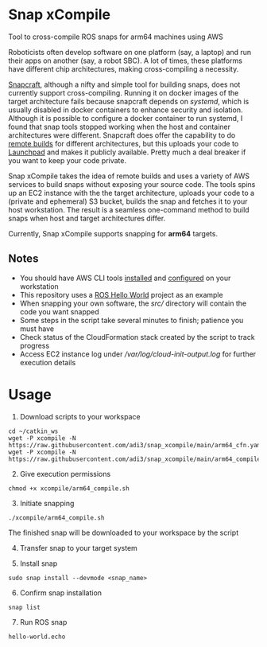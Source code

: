 # Snap xCompile
Tool to cross-compile ROS snaps for arm64 machines using AWS

Roboticists often develop software on one platform (say, a laptop) and run their apps on another (say, a robot SBC). A lot of times, these platforms have different chip architectures, making cross-compiling a necessity.

[Snapcraft](https://snapcraft.io/), although a nifty and simple tool for building snaps, does not currently support cross-compiling. Running it on docker images of the target architecture fails because snapcraft depends on _systemd_, which is usually disabled in docker containers to enhance security and isolation. Although it is possible to configure a docker container to run systemd, I found that snap tools stopped working when the host and container architectures were different. Snapcraft does offer the capability to do [remote builds](https://snapcraft.io/docs/remote-build) for different architectures, but this uploads your code to [Launchpad](https://launchpad.net/) and makes it publicly available. Pretty much a deal breaker if you want to keep your code private.

Snap xCompile takes the idea of remote builds and uses a variety of AWS services to build snaps without exposing your source code. The tools spins up an EC2 instance with the the target architecture, uploads your code to a (private and ephemeral) S3 bucket, builds the snap and fetches it to your host workstation. The result is a seamless one-command method to build snaps when host and target architectures differ.

Currently, Snap xCompile supports snapping for **arm64** targets.

## Notes
* You should have AWS CLI tools [installed](https://docs.aws.amazon.com/cli/latest/userguide/install-cliv2.html) and [configured](https://docs.aws.amazon.com/cli/latest/userguide/cli-configure-quickstart.html) on your workstation
* This repository uses a [ROS Hello World](https://github.com/adi3/rospy_hello_world) project as an example
* When snapping your own software, the _src/_ directory will contain the code you want snapped
* Some steps in the script take several minutes to finish; patience you must have
* Check status of the CloudFormation stack created by the script to track progress
* Access EC2 instance log under _/var/log/cloud-init-output.log_ for further execution details

# Usage

1. Download scripts to your workspace
  ```
  cd ~/catkin_ws
  wget -P xcompile -N https://raw.githubusercontent.com/adi3/snap_xcompile/main/arm64_cfn.yaml
  wget -P xcompile -N https://raw.githubusercontent.com/adi3/snap_xcompile/main/arm64_compile.sh
  ```
  
2. Give execution permissions
  ```
  chmod +x xcompile/arm64_compile.sh
  ```
  
3. Initiate snapping
  ```
  ./xcompile/arm64_compile.sh
  ```

The finished snap will be downloaded to your workspace by the script

4. Transfer snap to your target system

5. Install snap
  ```
  sudo snap install --devmode <snap_name>
  ```
  
6. Confirm snap installation
  ```
  snap list
  ```
  
7. Run ROS snap
  ```
  hello-world.echo
  ```
